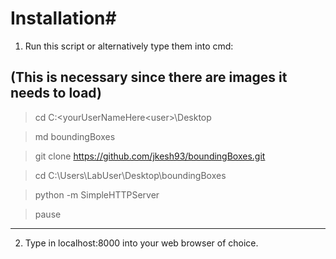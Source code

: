 # Installation#

1. Run this script or alternatively type them into cmd:


 (This is necessary since there are images it needs to load)
 ---
 > cd C:\<yourUserNameHere\<user>\Desktop

 > md boundingBoxes

 > git clone https://github.com/jkesh93/boundingBoxes.git 

 > cd C:\Users\LabUser\Desktop\boundingBoxes

 > python -m SimpleHTTPServer

 > pause

 ---
 
2. Type in localhost:8000 into your web browser of choice.